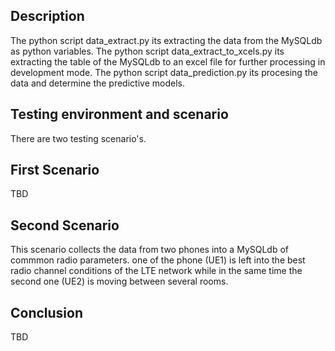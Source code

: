 ## Description

 The python script data_extract.py its extracting the data from the MySQLdb as
python variables.
 The python script data_extract_to_xcels.py its extracting the table of the MySQLdb to an excel file for further processing in development mode.
 The python script data_prediction.py its procesing the data and determine the predictive models.

## Testing environment and scenario

There are two testing scenario's.

## First Scenario

TBD

## Second Scenario

This scenario collects the data from two phones into a MySQLdb of commmon radio parameters. one of the phone (UE1) is left into the best radio channel conditions of the LTE network while in the same time the second one (UE2) is moving between several rooms.


## Conclusion

TBD
